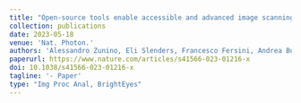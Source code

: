 ```yaml
---
title: "Open-source tools enable accessible and advanced image scanning microscopy data analysis"
collection: publications
date: 2023-05-18
venue: 'Nat. Photon.'
authors: 'Alessandro Zunino, Eli Slenders, Francesco Fersini, Andrea Bucci, Mattia Donato, Giuseppe Vicidomini'
paperurl: https://www.nature.com/articles/s41566-023-01216-x
doi: 10.1038/s41566-023-01216-x
tagline: '- Paper'
type: "Img Proc Anal, BrightEyes"
---
```

